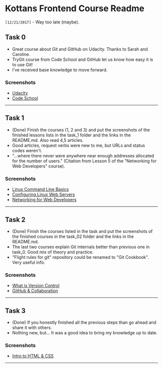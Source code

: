 # Kottans Frontend Course Readme

`[12/21/2017]` - Way too late (maybe).

## Task 0
- Great course about Git and GitHub on Udacity. Thanks to Sarah and Caroline.
- TryGit course from Code School and GitHub let us know how easy it is to use Git!
- I've received base knowledge to move forward.

### Screenshots
- [Udacity](/task_0/udacity_git.png)
- [Code School](/task_0/codeschool_git.png)

----------

## Task 1
- (Done) Finish the courses (1, 2 and 3) and put the screenshots of the finished lessons lists in the task_1 folder and the links in the README.md. Also read 4,5 articles.
- Good articles, request verbs were new to me, but URLs and status codes weren't.
- "...where there never were anywhere near enough addresses allocated for the number of users." (Citation from Lesson 5 of the "Networking for Web Developers" course).

### Screenshots
- [Linux Command Line Basics](/task_1/Linux_Command_Line_Basics.png)
- [Configuring Linux Web Servers](/task_1/Configuring_Linux_Web_Servers.png)
- [Networking for Web Developers](/task_1/Networking_for_Web_Developers.png)

----------

## Task 2
- (Done) Finish the courses listed in the task and put the screenshots of the finished courses in the task_02 folder and the links in the README.md.
- The last two courses explain Git internals better than previous one in task_0. Good mix of theory and practice.
- "Flight rules for git" repository could be renamed to "Git Cookbook". Very useful info.

### Screenshots
- [What is Version Control](/task_2/Version_Control_with_Git.png)
- [GitHub & Collaboration](/task_2/GitHub_&_Collaboration.png)

----------

## Task 3
- (Done) If you honestly finished all the previous steps than go ahead and share it with others.
- Nothing new, but... It was a good idea to bring my knowledge up to date.

### Screenshots
- [Intro to HTML & CSS](/task_3/HTML_and_CSS_Syntax.png)

----------